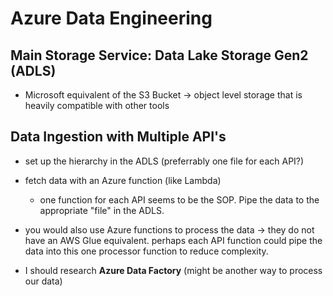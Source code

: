# Azure Data Engineering
## Main Storage Service: Data Lake Storage Gen2 (ADLS)
- Microsoft equivalent of the S3 Bucket -> object level storage that is heavily compatible with other tools

## Data Ingestion with Multiple API's
- set up the hierarchy in the ADLS (preferrably one file for each API?)

- fetch data with an Azure function (like Lambda)
    - one function for each API seems to be the SOP. Pipe the data to the appropriate "file" in the ADLS.
- you would also use Azure functions to process the data -> they do not have an AWS Glue equivalent. perhaps each API function could pipe the data into this one processor function to reduce complexity.
- I should research **Azure Data Factory** (might be another way to process our data)